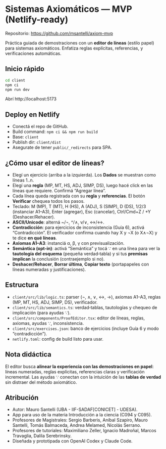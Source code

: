# Sistemas Axiomáticos — MVP (Netlify-ready)

Repositorio: https://github.com/msantelli/axiom-mvp

Práctica guiada de demostraciones con un **editor de líneas** (estilo papel) para sistemas axiomáticos. Enfatiza reglas explícitas, referencias, y verificaciones automáticas.

## Inicio rápido
```bash
cd client
npm ci
npm run dev
```
Abrí http://localhost:5173

## Deploy en Netlify
- Conectá el repo de GitHub.
- Build command: `npm ci && npm run build`
- Base: `client`
- Publish dir: `client/dist`
- Asegurate de tener `public/_redirects` para SPA.

## ¿Cómo usar el editor de líneas?
- Elegí un ejercicio (arriba a la izquierda). Los **Dados** se muestran como líneas 1..n.
- Elegí una **regla** (MP, MT, HS, ADJ, SIMP, DS), luego hacé click en las líneas que requiere. Confirmá “Agregar línea”.
- Cada línea queda registrada con su **regla** y **referencias**. El botón **Verificar** chequea todos los pasos.
- Teclado: M (MP), T (MT), H (HS), A (ADJ), S (SIMP), D (DS), 1/2/3 (instanciar A1–A3), Enter (agregar), Esc (cancelar), Ctrl/Cmd+Z / +Y (Deshacer/Rehacer).
- **ASCII/Unicode**: alterná ~/¬, ^/∧, v/∨, <->/↔.
- **Contradicción**: para ejercicios de inconsistencia (Guía 6), activá “Contradicción”. El verificador confirma cuando hay X y ¬X (o X∧¬X) y te dice **en qué líneas**.
- **Axiomas A1–A3**: instanciá α, β, γ con previsualización.
- **Semántica (opt-in)**: activá “Semántica” y tocá ∵ en una línea para ver la **tautología del esquema** (pequeña verdad‑tabla) y si tus **premisas implican** la conclusión (contraejemplo si no).
- **Deshacer/Rehacer**, **Borrar última**, **Copiar texto** (portapapeles con líneas numeradas y justificaciones).

## Estructura
- `client/src/lib/logic.ts`: parser (¬, ∧, ∨, ↔, ->), axiomas A1–A3, reglas (MP, MT, HS, ADJ, SIMP, DS), verificador.
- `client/src/lib/semantics.ts`: verdad‑tablas, tautologías y chequeo de implicación (para ayudas ∵).
- `client/src/components/ProofEditor.tsx`: editor de líneas, reglas, axiomas, ayudas ∵, inconsistencia.
- `client/src/exercises.json`: banco de ejercicios (incluye Guía 6 y modo “contradicción”).
- `netlify.toml`: config de build listo para usar.

## Nota didáctica
El editor busca **alinear la experiencia con las demostraciones en papel**: líneas numeradas, reglas explícitas, referencias claras y verificación incremental. Las ayudas ∵ conectan con la intuición de las **tablas de verdad** sin distraer del método axiomático.

## Atribución
- Autor: Mauro Santelli (UBA - IIF-SADAF[CONICET] - UDESA).
- App para uso de la materia Introducción a la ciencia (C094 y C095).
- Profesores de Magistrales: Sergio Barberis, Aníbal Szapiro, Mauro Santelli, Tomás Balmaceda, Andrea Melamed, Nicolás Serrano.
- Profesores de tutoriales: Maximiliano Zeller, Ignacio Madroñal, Marcos Travaglia, Dalila Serebrinsky.
- Diseñada y prototipada con OpenAI Codex y Claude Code.
